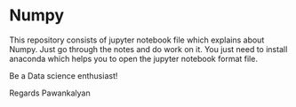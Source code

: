 # Numpy
This repository consists of jupyter notebook file which explains about  Numpy.
Just go through the notes and do work on it.
You just need to install anaconda which helps you to open the jupyter notebook format file.

Be a Data science enthusiast!

Regards
Pawankalyan
